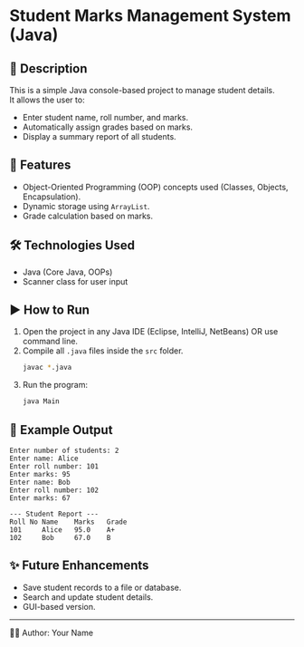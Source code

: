 # Student Marks Management System (Java)

## 📖 Description
This is a simple Java console-based project to manage student details.  
It allows the user to:
- Enter student name, roll number, and marks.
- Automatically assign grades based on marks.
- Display a summary report of all students.

## 🚀 Features
- Object-Oriented Programming (OOP) concepts used (Classes, Objects, Encapsulation).
- Dynamic storage using `ArrayList`.
- Grade calculation based on marks.

## 🛠️ Technologies Used
- Java (Core Java, OOPs)
- Scanner class for user input

## ▶️ How to Run
1. Open the project in any Java IDE (Eclipse, IntelliJ, NetBeans) OR use command line.
2. Compile all `.java` files inside the `src` folder.
   ```bash
   javac *.java
   ```
3. Run the program:
   ```bash
   java Main
   ```

## 📌 Example Output
```
Enter number of students: 2
Enter name: Alice
Enter roll number: 101
Enter marks: 95
Enter name: Bob
Enter roll number: 102
Enter marks: 67

--- Student Report ---
Roll No Name    Marks   Grade
101     Alice   95.0    A+
102     Bob     67.0    B
```

## ✨ Future Enhancements
- Save student records to a file or database.
- Search and update student details.
- GUI-based version.

---
👨‍💻 Author: Your Name
